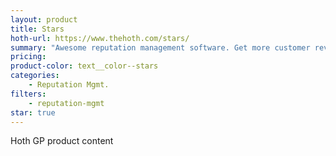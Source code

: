 ```yaml
---
layout: product
title: Stars
hoth-url: https://www.thehoth.com/stars/
summary: "Awesome reputation management software. Get more customer reviews on autopilot!"
pricing: 
product-color: text__color--stars
categories: 
    - Reputation Mgmt.
filters: 
    - reputation-mgmt
star: true
---
```


Hoth GP product content